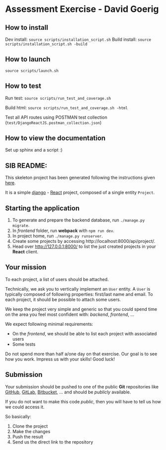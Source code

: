 # Assessment Exercise - David Goerig

## How to install
Dev install:
`source scripts/installation_script.sh`
Build install:
`source scripts/installation_script.sh -build`


## How to launch
`source scripts/launch.sh`

## How to test
Run test:
`source scripts/run_test_and_coverage.sh `

Build html:
`source scripts/run_test_and_coverage.sh -html`

Test all API routes using POSTMAN test collection (`test/DjangoReactJS.postman_collection.json`)
## How to view the documentation
Set up sphinx and a script :)

## SIB README:

This skeleton project has been generated following the instructions given [here](https://www.valentinog.com/blog/drf/).

It is a simple [django](https://www.djangoproject.com/) - [React](https://reactjs.org/) project, composed of a single
entity `Project`.

## Starting the application

1. To generate and prepare the backend database, run `./manage.py migrate`.
1. In _frontend_ folder, run **webpack** with `npm run dev`.
1. In project home, run `./manage.py runserver`.
1. Create some projects by accessing http://localhost:8000/api/project/.
1. Head over http://127.0.0.1:8000/ to list the just created projects in your **React** client.

## Your mission

To each project, a list of users should be attached.

Technically, we ask you to vertically implement an `User` entity. A `User` is typically composed of following
properties: first/last name and email. To each project, it should be possible to attach some users.

We keep the project very simple and generic so that you could spend time on the area you feel most confident with:
_backend_, _frontend_, ...

We expect following minimal requirements:

- On the _frontend_, we should be able to list each project with associated users
- Some tests

Do not spend more than half a/one day on that exercise. Our goal is to see how you work. Impress us with your skills!
Good luck!

## Submission

Your submission should be pushed to one of the public **Git** repositories like [GitHub](https://github.com/),
[GitLab](https://gitlab.com/), [Bitbucket](https://bitbucket.org), ... and should be _publicly_ available.

If you do not want to make this code _public_, then you will have to tell us how we could access it.

So basically:

1. Clone the project
1. Make the changes
1. Push the result
1. Send us the direct link to the repository



